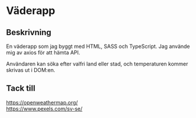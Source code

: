 # Väderapp
## Beskrivning
En väderapp som jag byggt med HTML, SASS och TypeScript. Jag använde mig av axios för att hämta API. 

Användaren kan söka efter valfri land eller stad, och temperaturen kommer skrivas ut i DOM:en.

## Tack till
https://openweathermap.org/ 
<br>
https://www.pexels.com/sv-se/ 
